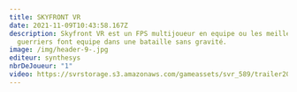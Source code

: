 ```yaml
---
title: SKYFRONT VR
date: 2021-11-09T10:43:58.167Z
description: Skyfront VR est un FPS multijoueur en equipe ou les meilleurs
  guerriers font equipe dans une bataille sans gravité.
image: /img/header-9-.jpg
editeur: synthesys
nbrDeJoueur: "1"
video: https://svrstorage.s3.amazonaws.com/gameassets/svr_589/trailer2019.webm
---
```

